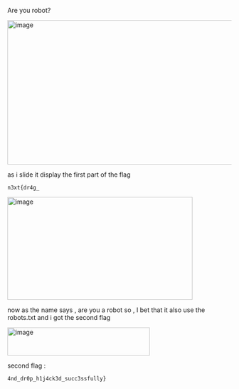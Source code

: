 Are you robot?

<img width="564" height="324" alt="image" src="https://github.com/user-attachments/assets/04c04f51-5e4c-4cfe-a9fd-25c30310e5f0" />

as i slide it display the first part of the flag 

```
n3xt{dr4g_
```

<img width="416" height="231" alt="image" src="https://github.com/user-attachments/assets/3faa6031-5eba-4ce0-a810-83dbbeca6a52" />

now as the name says , are you a robot so , I bet that it also use the robots.txt and i got the second flag

<img width="320" height="63" alt="image" src="https://github.com/user-attachments/assets/88138426-4ccf-443c-a8a6-f027e2dfc71d" />


second flag :
```
4nd_dr0p_h1j4ck3d_succ3ssfully}
```
